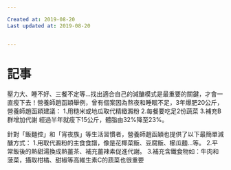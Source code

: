 ```yaml
---

Created at: 2019-08-20
Last updated at: 2019-08-20


---
```


# 記事


壓力大、睡不好、三餐不定等...找出適合自己的減醣模式是最重要的關鍵，才會一直瘦下去！營養師趙函穎舉例，曾有個案因為熬夜和睡眠不足，3年爆肥20公斤，營養師趙函穎建議：
1.用糙米或地瓜取代精緻澱粉
2.每餐要吃足2份蔬菜
3.補充B群增加代謝 
經過半年就瘦下15公斤，體脂由32%降至23%。

針對「飯麵控」和「宵夜族」等生活習慣者，營養師趙函穎也提供了以下最簡單減醣方式：
1.用取代澱粉的主食食譜，像是花椰菜飯、豆腐飯、櫛瓜麵...等。
2.平常飯後的熱甜湯換成熱薑茶、補充薑辣素促進代謝。
3.補充含鐵食物如：牛肉和菠菜，攝取柑橘、甜椒等高維生素C的蔬菜也很重要


